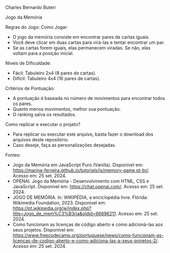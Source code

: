 Charles Bernardo Buteri

Jogo da Memória

Regras do Jogo:
Como Jogar:
- O jogo da memória consiste em encontrar pares de cartas iguais.
- Você deve clicar em duas cartas para virá-las e tentar encontrar um par.
- Se as cartas forem iguais, elas permanecem viradas. Se não, elas voltam para a posição inicial.

Níveis de Dificuldade:
- Fácil: Tabuleiro 2x4 (8 pares de cartas).
- Difícil: Tabuleiro 4x4 (16 pares de cartas).

Critérios de Pontuação:
- A pontuação é baseada no número de movimentos para encontrar todos os pares.
- Quanto menos movimentos, melhor sua pontuação.
- O ranking salva os resultados.

Como replicar e executar o projeto?
- Para replicar ou executar este arquivo, basta fazer o download dos arquivos deste repositório.
- Caso deseje, faça as personalizações desejadas.

Fontes:
- Jogo da Memória em JavaScript Puro (Vanilla). Disponível em: https://marina-ferreira.github.io/tutorials/js/memory-game.pt-br/. Acesso em: 25 set. 2024.
- OPENAI. Jogo da Memória - Desenvolvimento com HTML, CSS e JavaScript. Disponível em: https://chat.openai.com/. Acesso em: 25 set. 2024.
- JOGO DE MEMÓRIA. In: WIKIPÉDIA, a enciclopédia livre. Flórida: Wikimedia Foundation, 2023. Disponível em: <https://pt.wikipedia.org/w/index.php?title=Jogo_de_mem%C3%B3ria&oldid=66896211>. Acesso em: 25 set. 2024.
- Como funcionam as licenças de código aberto e como adicioná-las aos seus projetos. Disponível em: https://www.freecodecamp.org/portuguese/news/como-funcionam-as-licencas-de-codigo-aberto-e-como-adiciona-las-a-seus-projetos-2/. Acesso em: 25 set. 2024.
